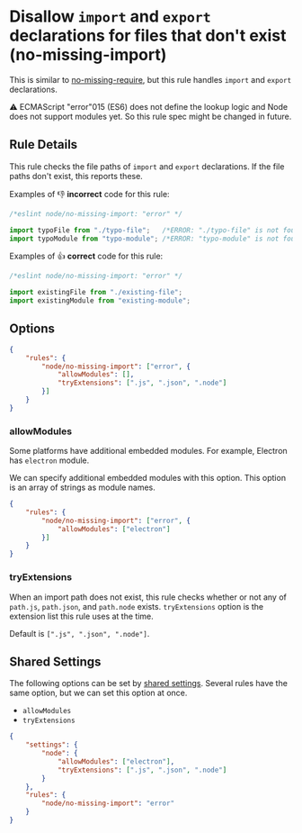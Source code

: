# Disallow `import` and `export` declarations for files that don't exist (no-missing-import)

This is similar to [no-missing-require](no-missing-require.md), but this rule handles `import` and `export` declarations.

:warning: ECMAScript "error"015 (ES6) does not define the lookup logic and Node does not support modules yet. So this rule spec might be changed in future.

## Rule Details

This rule checks the file paths of `import` and `export` declarations.
If the file paths don't exist, this reports these.

Examples of :-1: **incorrect** code for this rule:

```js
/*eslint node/no-missing-import: "error" */

import typoFile from "./typo-file";   /*ERROR: "./typo-file" is not found.*/
import typoModule from "typo-module"; /*ERROR: "typo-module" is not found.*/
```

Examples of :+1: **correct** code for this rule:

```js
/*eslint node/no-missing-import: "error" */

import existingFile from "./existing-file";
import existingModule from "existing-module";
```

## Options

```json
{
    "rules": {
        "node/no-missing-import": ["error", {
            "allowModules": [],
            "tryExtensions": [".js", ".json", ".node"]
        }]
    }
}
```

### allowModules

Some platforms have additional embedded modules.
For example, Electron has `electron` module.

We can specify additional embedded modules with this option.
This option is an array of strings as module names.

```json
{
    "rules": {
        "node/no-missing-import": ["error", {
            "allowModules": ["electron"]
        }]
    }
}
```

### tryExtensions

When an import path does not exist, this rule checks whether or not any of `path.js`, `path.json`, and `path.node` exists.
`tryExtensions` option is the extension list this rule uses at the time.

Default is `[".js", ".json", ".node"]`.

## Shared Settings

The following options can be set by [shared settings](http://eslint.org/docs/user-guide/configuring.html#adding-shared-settings).
Several rules have the same option, but we can set this option at once.

- `allowModules`
- `tryExtensions`

```json
{
    "settings": {
        "node": {
            "allowModules": ["electron"],
            "tryExtensions": [".js", ".json", ".node"]
        }
    },
    "rules": {
        "node/no-missing-import": "error"
    }
}
```
